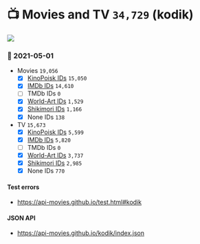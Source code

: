 # :tv: Movies and TV `34,729` (kodik)

<a href="https://API-Movies.github.io"><img src="https://API-Movies.github.io/banner.png?cache"></a>

### :date: 2021-05-01
- Movies `19,056`
  - [x] <a href="https://API-Movies.github.io/kodik/movie_kinopoisk_ids.json">KinoPoisk IDs</a> `15,050`
  - [x] <a href="https://API-Movies.github.io/kodik/movie_imdb_ids.json">IMDb IDs</a> `14,610`
  - [ ] TMDb IDs `0`
  - [x] <a href="https://API-Movies.github.io/kodik/movie_world_art_ids.json">World-Art IDs</a> `1,529`
  - [x] <a href="https://API-Movies.github.io/kodik/movie_shikimori_ids.json">Shikimori IDs</a> `1,166`
  - [x] None IDs `138`
- TV `15,673`
  - [x] <a href="https://API-Movies.github.io/kodik/tv_kinopoisk_ids.json">KinoPoisk IDs</a> `5,599`
  - [x] <a href="https://API-Movies.github.io/kodik/tv_imdb_ids.json">IMDb IDs</a> `5,820`
  - [ ] TMDb IDs `0`
  - [x] <a href="https://API-Movies.github.io/kodik/tv_world_art_ids.json">World-Art IDs</a> `3,737`
  - [x] <a href="https://API-Movies.github.io/kodik/tv_shikimori_ids.json">Shikimori IDs</a> `2,985`
  - [x] None IDs `770`
#### Test errors
- <a href='https://api-movies.github.io/test.html#kodik'>https://api-movies.github.io/test.html#kodik</a>
#### JSON API
- <a href='https://api-movies.github.io/kodik/index.json'>https://api-movies.github.io/kodik/index.json</a>
